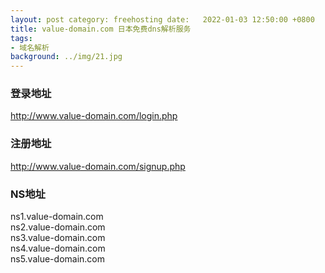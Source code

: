 ```yaml
---
layout: post category: freehosting date:   2022-01-03 12:50:00 +0800
title: value-domain.com 日本免费dns解析服务
tags:
- 域名解析
background: ../img/21.jpg
---
```




### 登录地址<br>
http://www.value-domain.com/login.php

### 注册地址<br>
http://www.value-domain.com/signup.php

### NS地址<br>
ns1.value-domain.com<br>
ns2.value-domain.com<br>
ns3.value-domain.com<br>
ns4.value-domain.com<br>
ns5.value-domain.com<br>